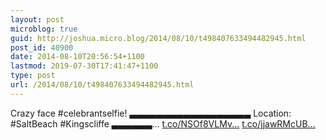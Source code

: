 ```yaml
---
layout: post
microblog: true
guid: http://joshua.micro.blog/2014/08/10/t498407633494482945.html
post_id: 40900
date: 2014-08-10T20:56:54+1100
lastmod: 2019-07-30T17:41:47+1100
type: post
url: /2014/08/10/t498407633494482945.html
---
```

Crazy face #celebrantselfie! ▃▃▃▃▃▃▃▃▃▃▃▃▃▃▃▃▃▃
Location: #SaltBeach #Kingscliffe
▃▃▃▃▃▃... [t.co/NSOf8VLMv...](http://t.co/NSOf8VLMvF) [t.co/jjawRMcUB...](http://t.co/jjawRMcUB1)
